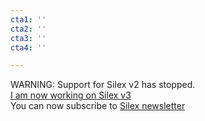 ```yaml
---
cta1: ''
cta2: ''
cta3: ''
cta4: ''

---
```

WARNING: Support for Silex v2 has stopped.<br>[I am now working on Silex v3](https://www.silexlabs.org/tag/v3/ "Silex v3 articles")
<br>You can now subscribe to [Silex newsletter](https://mail-list.silexlabs.org/subscription/cemnfkaVrK?locale=en-US&source=silex.me "Silex v3 newsletter")
